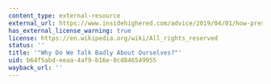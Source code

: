 ```yaml
---
content_type: external-resource
external_url: https://www.insidehighered.com/advice/2019/04/01/how-present-your-positive-qualities-and-skills-when-job-hunting-opinion
has_external_license_warning: true
license: https://en.wikipedia.org/wiki/All_rights_reserved
status: ''
title: '"Why Do We Talk Badly About Ourselves?"'
uid: b64f5abd-eeaa-4af9-b16e-0cd846549955
wayback_url: ''
---
```

